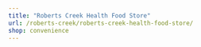 ```yaml
---
title: "Roberts Creek Health Food Store"
url: /roberts-creek/roberts-creek-health-food-store/
shop: convenience
---
```

